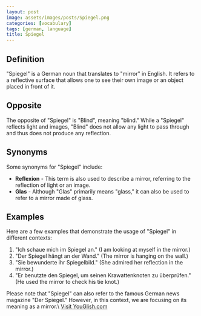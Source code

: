 ```yaml
---
layout: post
image: assets/images/posts/Spiegel.png
categories: [vocabulary]
tags: [german, language]
title: Spiegel
---
```


## Definition

"Spiegel" is a German noun that translates to "mirror" in English. It refers to a reflective surface that allows one to see their own image or an object placed in front of it.

## Opposite

The opposite of "Spiegel" is "Blind", meaning "blind." While a "Spiegel" reflects light and images, "Blind" does not allow any light to pass through and thus does not produce any reflection.

## Synonyms

Some synonyms for "Spiegel" include:

- **Reflexion** - This term is also used to describe a mirror, referring to the reflection of light or an image.
- **Glas** - Although "Glas" primarily means "glass," it can also be used to refer to a mirror made of glass.

## Examples

Here are a few examples that demonstrate the usage of "Spiegel" in different contexts:

1. "Ich schaue mich im Spiegel an." (I am looking at myself in the mirror.)
2. "Der Spiegel hängt an der Wand." (The mirror is hanging on the wall.)
3. "Sie bewunderte ihr Spiegelbild." (She admired her reflection in the mirror.)
4. "Er benutzte den Spiegel, um seinen Krawattenknoten zu überprüfen." (He used the mirror to check his tie knot.)

Please note that "Spiegel" can also refer to the famous German news magazine "Der Spiegel." However, in this context, we are focusing on its meaning as a mirror.\ <a id="yg-widget-0" class="youglish-widget" data-query="Spiegel" data-lang="german" data-components="8412" data-auto-start="0" data-bkg-color="theme_light" data-title="How%20to%20pronounce%20Spiegel%20in%20German"  rel="nofollow" href="https://youglish.com">Visit YouGlish.com</a><script async src="https://youglish.com/public/emb/widget.js" charset="utf-8"></script>